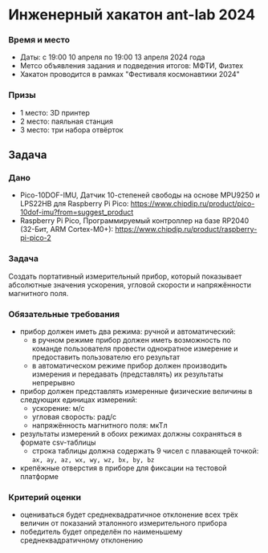 # Инженерный хакатон ant-lab 2024

### Время и место

- Даты: с 19:00 10 апреля по 19:00 13 апреля 2024 года
- Метсо объявления задания и подведения итогов: МФТИ, Физтех
- Хакатон проводится в рамках "Фестиваля космонавтики 2024"

### Призы

- 1 место: 3D принтер
- 2 место: паяльная станция
- 3 место: три набора отвёрток

## Задача

### Дано

- Pico-10DOF-IMU, Датчик 10-степеней свободы на основе MPU9250 и LPS22HB для Raspberry Pi Pico: https://www.chipdip.ru/product/pico-10dof-imu?from=suggest_product
- Raspberry Pi Pico, Программируемый контроллер на базе RP2040 (32-Бит, ARM Cortex-M0+): https://www.chipdip.ru/product/raspberry-pi-pico-2

### Задача

Создать портативный измерительный прибор, который показывает абсолютные значения ускорения, угловой скорости и напряжённости магнитного поля.

### Обязательные требования

- прибор должен иметь два режима: ручной и автоматический:
    - в ручном режиме прибор должен иметь возможность по команде пользователя провести однократное измерение и предоставить пользователю его результат
    - в автоматическом режиме прибор должен производить измерения и передавать (представлять) их результаты непрерывно
- прибор должен представлять измеренные физические величины в следующих единицах измерений:
    - ускорение: м/с
    - угловая сворость: рад/с
    - напряжённость магнитного поля: мкТл
- результаты измерений в обоих режимах должны сохраняться в формате csv-таблицы
    - строка таблицы должна содержать 9 чисел с плавающей точкой: `ax, ay, az, wx, wy, wz, bx, by, bz`
- крепёжные отверстия в приборе для фиксации на тестовой платформе

### Критерий оценки

- оцениваться будет среднеквадратичное отклонение всех трёх величин от показаний эталонного измерительного прибора
- победитель будет определён по наименьшему среднеквадратичному отклонению